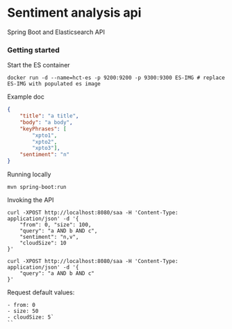 # Sentiment analysis api

Spring Boot and Elasticsearch API


### Getting started

Start the ES container

```
docker run -d --name=hct-es -p 9200:9200 -p 9300:9300 ES-IMG # replace ES-IMG with populated es image
```

Example doc

```json
{
    "title": "a title",
    "body": "a body",
    "keyPhrases": [
        "xpto1",
        "xpto2",
        "xpto3"],
    "sentiment": "n"
}
```

Running locally

```
mvn spring-boot:run
```

Invoking the API

```
curl -XPOST http://localhost:8080/saa -H 'Content-Type: application/json' -d '{
    "from": 0, "size": 100,
    "query": "a AND b AND c",
    "sentiment": "n,v",
    "cloudSize": 10
}'
```

```
curl -XPOST http://localhost:8080/saa -H 'Content-Type: application/json' -d '{
    "query": "a AND b AND c"
}'
```

Request default values:
```
- from: 0
- size: 50
- cloudSize: 5`
``